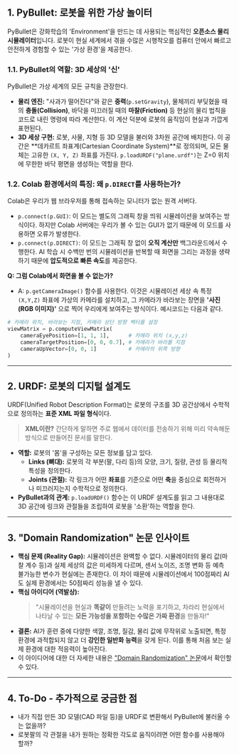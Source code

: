 ## 1. PyBullet: 로봇을 위한 가상 놀이터

PyBullet은 강화학습의 'Environment'을 만드는 데 사용되는 핵심적인 **오픈소스 물리 시뮬레이터**입니다. 로봇이 현실 세계에서 겪을 수많은 시행착오를 컴퓨터 안에서 빠르고 안전하게 경험할 수 있는 '가상 환경'을 제공한다.

### 1.1. PyBullet의 역할: 3D 세상의 '신'

PyBullet은 가상 세계의 모든 규칙을 관장한다.

* **물리 엔진:** "사과가 떨어진다"와 같은 **중력**(`p.setGravity`), 물체끼리 부딪혔을 때의 **충돌(Collision)**, 바닥을 미끄러질 때의 **마찰(Friction)** 등 현실의 물리 법칙을 코드로 내린 명령에 따라 계산한다. 이 계산 덕분에 로봇의 움직임이 현실과 가깝게 표현된다.
* **3D 세상 구현:** 로봇, 사물, 지형 등 3D 모델을 불러와 3차원 공간에 배치한다. 이 공간은 **데카르트 좌표계(Cartesian Coordinate System)**로 정의되며, 모든 물체는 고유한 `(X, Y, Z)` 좌표를 가진다. `p.loadURDF("plane.urdf")`는 Z=0 위치에 무한한 바닥 평면을 생성하는 역할을 한다.

### 1.2. Colab 환경에서의 특징: 왜 `p.DIRECT`를 사용하는가?

Colab은 우리가 웹 브라우저를 통해 접속하는 모니터가 없는 원격 서버다.

* `p.connect(p.GUI)`: 이 모드는 별도의 그래픽 창을 띄워 시뮬레이션을 보여주는 방식이다. 하지만 Colab 서버에는 우리가 볼 수 있는 GUI가 없기 때문에 이 모드를 사용하면 오류가 발생한다.
* `p.connect(p.DIRECT)`: 이 모드는 그래픽 창 없이 **오직 계산만** 백그라운드에서 수행한다. AI 학습 시 수백만 번의 시뮬레이션을 반복할 때 화면을 그리는 과정을 생략하기 때문에 **압도적으로 빠른 속도**를 제공한다.

**Q: 그럼 Colab에서 화면을 볼 수 없는가?**
* A: `p.getCameraImage()` 함수를 사용한다. 이것은 시뮬레이션 세상 속 특정 `(X,Y,Z)` 좌표에 가상의 카메라를 설치하고, 그 카메라가 바라보는 장면을 **'사진(RGB 이미지)'** 으로 찍어 우리에게 보여주는 방식이다.
예시코드는 다음과 같다.
```python
# 카메라 위치, 바라보는 지점, 카메라 상단 방향 벡터를 설정
viewMatrix = p.computeViewMatrix(
    cameraEyePosition=[1, 1, 1],      # 카메라 위치 (x,y,z)
    cameraTargetPosition=[0, 0, 0.7], # 카메라가 바라볼 지점
    cameraUpVector=[0, 0, 1]          # 카메라의 위쪽 방향
)
```
---

## 2. URDF: 로봇의 디지털 설계도

URDF(Unified Robot Description Format)는 로봇의 구조를 3D 공간상에서 수학적으로 정의하는 **표준 XML 파일 형식**이다.
> **XML이란?** 간단하게 말하면 주로 웹에서 데이터를 전송하기 위해 미리 약속해둔 방식으로 만들어진 문서를 말한다.

* **역할:** 로봇의 '몸'을 구성하는 모든 정보를 담고 있다.
    * **Links (뼈대):** 로봇의 각 부분(팔, 다리 등)의 모양, 크기, 질량, 관성 등 물리적 특성을 정의한다.
    * **Joints (관절):** 각 링크가 어떤 **좌표**를 기준으로 어떤 **축**을 중심으로 회전하거나 미끄러지는지 수학적으로 정의한다.
* **PyBullet과의 관계:** `p.loadURDF()` 함수는 이 URDF 설계도를 읽고 그 내용대로 3D 공간에 링크와 관절들을 조립하여 로봇을 '소환'하는 역할을 한다.

---

## 3. "Domain Randomization" 논문 인사이트

* **핵심 문제 (Reality Gap):** 시뮬레이션은 완벽할 수 없다. 시뮬레이터의 물리 값(마찰 계수 등)과 실제 세상의 값은 미세하게 다르며, 센서 노이즈, 조명 변화 등 예측 불가능한 변수가 현실에는 존재한다. 이 차이 때문에 시뮬레이션에서 100점짜리 AI도 실제 환경에서는 50점짜리 성능을 낼 수 있다.
* **핵심 아이디어 (역발상):**
    > "시뮬레이션을 현실과 **똑같이** 만들려는 노력을 포기하고, 차라리 현실에서 나타날 수 있는 **모든 가능성을 포함하는 수많은 가짜 환경**을 만들자!"
* **결론:** AI가 훈련 중에 다양한 색깔, 조명, 질감, 물리 값에 무작위로 노출되면, 특정 환경에 과적합되지 않고 더 **강인한 일반화 능력**을 갖게 된다. 이를 통해 처음 보는 실제 환경에 대한 적응력이 높아진다.
* 이 아이디어에 대한 더 자세한 내용은 ["Domain Randomization" 논문](https://arxiv.org/pdf/1703.06907)에서 확인할 수 있다.
---

## 4. To-Do - 추가적으로 궁금한 점

* 내가 직접 만든 3D 모델(CAD 파일 등)을 URDF로 변환해서 PyBullet에 불러올 수는 없을까?
* 로봇팔의 각 관절을 내가 원하는 정확한 각도로 움직이려면 어떤 함수를 사용해야 할까? 
